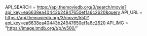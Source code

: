 API_SEARCH = https://api.themoviedb.org/3/search/movie?api_key=ea6638ea40443b24947650ef1a6c2620&query
API_URL = https://api.themoviedb.org/3/movie/550?api_key=ea6638ea40443b24947650ef1a6c2620
API_IMG = "https://image.tmdb.org/t/p/w500/"